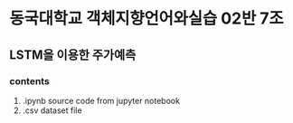 # 동국대학교 객체지향언어와실습 02반 7조

## LSTM을 이용한 주가예측

### contents
1. .ipynb source code from jupyter notebook
2. .csv dataset file
